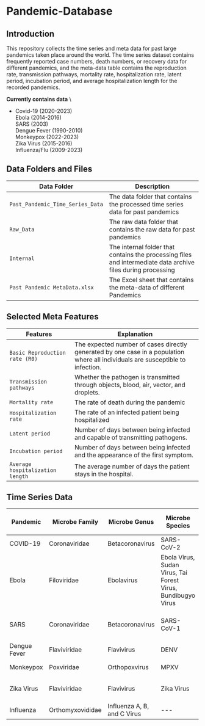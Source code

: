 # Pandemic-Database

## Introduction
This repository collects the time series and meta data for past large pandemics taken place around the world. The time series dataset contains frequently reported case numbers, death numbers, or  recovery data for different pandemics, and the meta-data table contains the reproduction rate, transmission pathways, mortality rate, hospitalization rate, latent period, incubation period, and average hospitalization length for the recorded pandemics. 

**Currently contains data** \
- Covid-19 (2020-2023) \
Ebola (2014-2016) \
SARS (2003) \
Dengue Fever (1990-2010) \
Monkeypox (2022-2023) \
Zika Virus (2015-2016) \
Influenza/Flu (2009-2023)

## Data Folders and Files
|Data Folder|Description|
|---|---|
|`Past_Pandemic_Time_Series_Data`| The data folder that contains the processed time series data for past pandemics | 
|`Raw_Data`| The raw data folder that contains the raw data for past pandemics |
|`Internal`| The internal folder that contains the processing files and intermediate data archive files during processing |
| `Past Pandemic MetaData.xlsx` | The Excel sheet that contains the meta-data of different Pandemics| 

## Selected Meta Features
| Features | Explanation |
| --- | --- |
| `Basic Reproduction rate (R0)` | The expected number of cases directly generated by one case in a population where all individuals are susceptible to infection.
| `Transmission pathways` | Whether the pathogen is transmitted through objects, blood, air, vector, and droplets. 
| `Mortality rate` | The rate of death during the pandemic
| `Hospitalization rate` | The rate of an infected patient being hospitalized
| `Latent period` | Number of days between being infected and capable of transmitting pathogens. 
| `Incubation period` | Number of days between being infected and the appearance of the first symptom.
| `Average hospitalization length` | The average number of days the patient stays in the hospital.

## Time Series Data
| Pandemic | Microbe Family | Microbe Genus | Microbe Species | Frequency | Data Start Time | Data End Time | Collected Area | Data Length | Data Type | Data Source |
| --- | --- | --- | --- | --- | --- | --- | --- | --- | --- | --- |
| COVID-19 | Coronaviridae	| Betacoronavirus	| SARS-CoV-2 | Daily | 2020-01-03 | 2023-10-25 | World | 1,392 | Case, Death | https://beta.healthdata.gov/Hospital/COVID-19-Reported-Patient-Impact-and-Hospital-Capa/g62h-syeh / https://covid19.who.int/data / https://www.nytimes.com/interactive/2021/us/covid-cases.html |
| Ebola | Filoviridae	| Ebolavirus	| Ebola Virus, Sudan Virus, Tai Forest Virus, Bundibugyo Virus | Weekly | 2014-03-25 | 2016-04-13 | Africa | 266 | Case | https://www.cdc.gov/vhf/ebola/history/2014-2016-outbreak/case-counts.html |
| SARS | Coronaviridae	| Betacoronavirus	| SARS-CoV-1 | Daily (Except for Sunday) | 2003-03-17 | 2003-07-11 | World | 96 | Case, Recovered | https://www.who.int/csr/sars/country/en/ / https://github.com/imdevskp/sars-2003-outbreak-data-webscraping-code|
| Dengue Fever | Flaviviridae	| Flavivirus	| DENV | Weekly | 1990-05-06 | 2010-06-27 | Peru, Puerto Rico | 936 | Case | https://www.kaggle.com/datasets/arashnic/epidemy |
| Monkeypox | Poxviridae | Orthopoxvirus	| MPXV | Daily | May 2022 | July 2023 | World | 504 | Case, Death | https://ourworldindata.org/monkeypox |
| Zika Virus | Flaviviridae	| Flavivirus	| Zika Virus | Weekly | November 2015 | July 2016 | South/Central America, Caribbean | 84 | Case | https://www3.paho.org/data/index.php/en/mnu-topics/zika-weekly-en/ |
| Influenza | Orthomyxovididae | Influenza A, B, and C Virus	| --- | Weekly | 2009-01-05 | 2023-10-09 | World | 771 | ILI Case | https://gis.cdc.gov/grasp/fluview/fluportaldashboard.html \ https://ourworldindata.org/influenza#:~:text=pandemic%20in%20history-,Seasonal%20flu%20kills%20hundreds%20of%20thousands%20of%20people%20worldwide%20each,on%20average%20across%20the%20world. |
